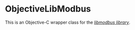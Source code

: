 # ObjectiveLibModbus

This is an Objective-C wrapper class for the [*libmodbus library*](http://libmodbus.org).